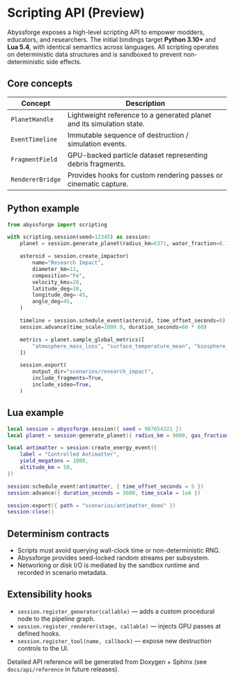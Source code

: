 # Scripting API (Preview)

Abyssforge exposes a high-level scripting API to empower modders, educators, and researchers. The initial bindings target **Python 3.10+** and **Lua 5.4**, with identical semantics across languages. All scripting operates on deterministic data structures and is sandboxed to prevent non-deterministic side effects.

## Core concepts

| Concept | Description |
|---------|-------------|
| `PlanetHandle` | Lightweight reference to a generated planet and its simulation state. |
| `EventTimeline` | Immutable sequence of destruction / simulation events. |
| `FragmentField` | GPU-backed particle dataset representing debris fragments. |
| `RendererBridge` | Provides hooks for custom rendering passes or cinematic capture. |

## Python example

```python
from abyssforge import scripting

with scripting.session(seed=12345) as session:
    planet = session.generate_planet(radius_km=6371, water_fraction=0.7)

    asteroid = session.create_impactor(
        name="Research Impact",
        diameter_km=12,
        composition="Fe",
        velocity_kms=20,
        latitude_deg=30,
        longitude_deg=-45,
        angle_deg=45,
    )

    timeline = session.schedule_event(asteroid, time_offset_seconds=0)
    session.advance(time_scale=1000.0, duration_seconds=60 * 60)

    metrics = planet.sample_global_metrics([
        "atmosphere_mass_loss", "surface_temperature_mean", "biosphere_survival_probability"
    ])

    session.export(
        output_dir="scenarios/research_impact",
        include_fragments=True,
        include_video=True,
    )
```

## Lua example

```lua
local session = abyssforge.session({ seed = 987654321 })
local planet = session:generate_planet({ radius_km = 9000, gas_fraction = 0.1 })

local antimatter = session:create_energy_event({
    label = "Controlled Antimatter",
    yield_megatons = 1000,
    altitude_km = 50,
})

session:schedule_event(antimatter, { time_offset_seconds = 5 })
session:advance({ duration_seconds = 3600, time_scale = 1e6 })

session:export({ path = "scenarios/antimatter_demo" })
session:close()
```

## Determinism contracts

- Scripts must avoid querying wall-clock time or non-deterministic RNG.
- Abyssforge provides seed-locked random streams per subsystem.
- Networking or disk I/O is mediated by the sandbox runtime and recorded in scenario metadata.

## Extensibility hooks

- `session.register_generator(callable)` — adds a custom procedural node to the pipeline graph.
- `session.register_renderer(stage, callable)` — injects GPU passes at defined hooks.
- `session.register_tool(name, callback)` — expose new destruction controls to the UI.

Detailed API reference will be generated from Doxygen + Sphinx (see `docs/api/reference` in future releases).
